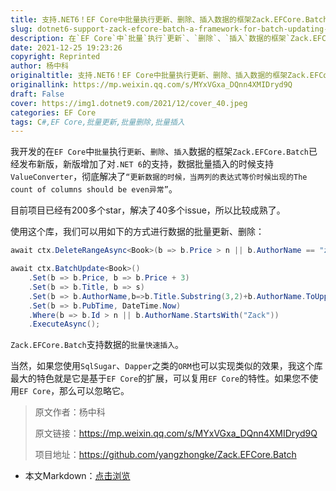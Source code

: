 ```yaml
---
title: 支持.NET6！EF Core中批量执行更新、删除、插入数据的框架Zack.EFCore.Batch
slug: dotnet6-support-zack-efcore-batch-a-framework-for-batch-updating-deleting-and-inserting-data-in-ef-core
description: 在`EF Core`中`批量`执行`更新`、`删除`、`插入`数据的框架`Zack.EFCore.Batch`已经发布新版，新版增加了对`.NET 6`的支持，数据批量插入的时候支持`ValueConverter`，彻底解决了`“更新数据的时候，当两列的表达式等价时候出现的The count of columns should be even异常”`。
date: 2021-12-25 19:23:26
copyright: Reprinted
author: 杨中科
originaltitle: 支持.NET6！EF Core中批量执行更新、删除、插入数据的框架Zack.EFCore.Batch
originallink: https://mp.weixin.qq.com/s/MYxVGxa_DQnn4XMIDryd9Q
draft: False
cover: https://img1.dotnet9.com/2021/12/cover_40.jpeg
categories: EF Core
tags: C#,EF Core,批量更新,批量删除,批量插入
---
```


我开发的在`EF Core`中`批量`执行`更新`、`删除`、`插入`数据的框架`Zack.EFCore.Batch`已经发布新版，新版增加了对`.NET 6`的支持，数据批量插入的时候支持`ValueConverter`，彻底解决了`“更新数据的时候，当两列的表达式等价时候出现的The count of columns should be even异常”`。

目前项目已经有200多个star，解决了40多个issue，所以比较成熟了。

使用这个库，我们可以用如下的方式进行数据的批量更新、删除：

```C#
await ctx.DeleteRangeAsync<Book>(b => b.Price > n || b.AuthorName == "zack yang"); 

await ctx.BatchUpdate<Book>()
    .Set(b => b.Price, b => b.Price + 3)
    .Set(b => b.Title, b => s)
    .Set(b => b.AuthorName,b=>b.Title.Substring(3,2)+b.AuthorName.ToUpper())
    .Set(b => b.PubTime, DateTime.Now)
    .Where(b => b.Id > n || b.AuthorName.StartsWith("Zack"))
    .ExecuteAsync();
```

`Zack.EFCore.Batch`支持数据的`批量快速插入`。

当然，如果您使用`SqlSugar`、`Dapper`之类的`ORM`也可以实现类似的效果，我这个库最大的特色就是它是基于`EF Core`的扩展，可以复用`EF Core`的特性。如果您不使用`EF Core`，那么可以忽略它。

>原文作者：杨中科
>
>原文链接：https://mp.weixin.qq.com/s/MYxVGxa_DQnn4XMIDryd9Q
>
>项目地址：https://github.com/yangzhongke/Zack.EFCore.Batch

- 本文Markdown：[点击浏览](https://github.com/dotnet9/Assets.Dotnet9/blob/main/2021/12/2021-12-25_02.md)